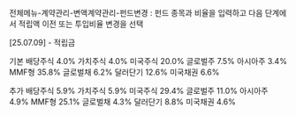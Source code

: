 전체메뉴-계약관리-변액계약관리-펀드변경 : 펀드 종목과 비율을 입력하고 다음 단계에서 적립액 이전 또는 투입비율 변경을 선택

[25.07.09] - 적립금

기본
배당주식 4.0%
가치주식 4.0%
미국주식 20.0%
글로벌주 7.5%
아시아주 3.4%
MMF형   35.8%
글로벌채 6.2%
달러단기 12.6%
미국채권 6.6%

추가
배당주식 5.9%
가치주식 5.9%
미국주식 29.4%
글로벌주 11.0%
아시아주 4.9%
MMF형   25.1%
글로벌채 4.3%
달러단기 8.8%
미국채권 4.6%
